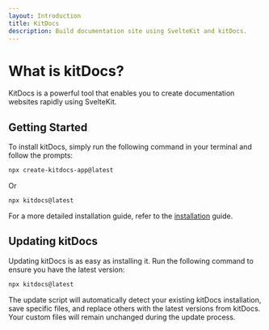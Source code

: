 ```yaml
---
layout: Introduction
title: KitDocs
description: Build documentation site using SvelteKit and kitDocs.
---
```


# What is kitDocs?
KitDocs is a powerful tool that enables you to create documentation websites rapidly using SvelteKit.


## Getting Started
To install kitDocs, simply run the following command in your terminal and follow the prompts:
```bash
npx create-kitdocs-app@latest
```
Or
```bash
npx kitdocs@latest
```
For a more detailed installation guide, refer to the [installation](/docs/installation) guide.


## Updating kitDocs
Updating kitDocs is as easy as installing it. Run the following command to ensure you have the latest version:
```bash
npx kitdocs@latest
```
The update script will automatically detect your existing kitDocs installation, save specific files, and replace others with the latest versions from kitDocs. Your custom files will remain unchanged during the update process.